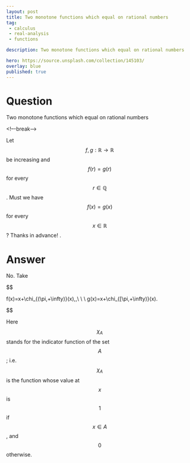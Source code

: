 ```yaml
---
layout: post
title: Two monotone functions which equal on rational numbers
tag:
 - calculus
 - real-analysis
 - functions

description: Two monotone functions which equal on rational numbers

hero: https://source.unsplash.com/collection/145103/
overlay: blue 
published: true
---
```


# Question 

Two monotone functions which equal on rational numbers

<!–-break-–>


Let $$f,g:\mathbb R\to \mathbb R$$ be increasing and $$f(r)=g(r)$$ for every $$r\in\mathbb Q$$.
 Must we have $$f(x)=g(x)$$ for every $$x\in\mathbb R$$? 
Thanks in advance!
.


# Answer 


No. Take 

$$

f(x)=x+\chi_{(\pi,+\infty)}(x)\,,\ \ \ g(x)=x+\chi_{[\pi,+\infty)}(x).

$$


Here $$\chi_A$$ stands for the indicator function of the set $$A$$; i.e. $$\chi_A$$ is the function whose value at $$x$$ is $$1$$ if $$x\in A$$, and $$0$$ otherwise.

